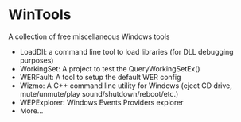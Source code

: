 # WinTools

A collection of free miscellaneous Windows tools

- LoadDll: a command line tool to load libraries (for DLL debugging purposes)
- WorkingSet: A project to test the QueryWorkingSetEx()
- WERFault: A tool to setup the default WER config
- Wizmo: A C++ command line utility for Windows (eject CD drive, mute/unmute/play sound/shutdown/reboot/etc.)
- WEPExplorer: Windows Events Providers explorer
- More...